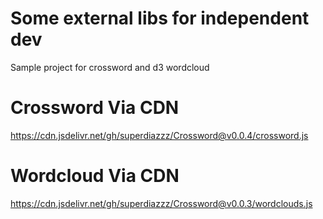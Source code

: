 # Some external libs for independent dev
Sample project for crossword and d3 wordcloud 

# Crossword Via CDN
https://cdn.jsdelivr.net/gh/superdiazzz/Crossword@v0.0.4/crossword.js

# Wordcloud Via CDN

https://cdn.jsdelivr.net/gh/superdiazzz/Crossword@v0.0.3/wordclouds.js
